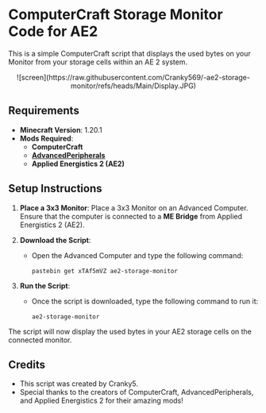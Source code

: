 # ComputerCraft Storage Monitor Code for AE2

This is a simple ComputerCraft script that displays the used bytes on your Monitor from your storage cells within an AE 2 system.

<p align="center">
![screen](https://raw.githubusercontent.com/Cranky569/-ae2-storage-monitor/refs/heads/Main/Display.JPG)
</p>

## Requirements
- **Minecraft Version**: 1.20.1
- **Mods Required**: 
  - **ComputerCraft**
  - **[AdvancedPeripherals](https://github.com/IntelligenceModding/AdvancedPeripherals)**
  - **Applied Energistics 2 (AE2)**

## Setup Instructions

1. **Place a 3x3 Monitor**: 
   Place a 3x3 Monitor on an Advanced Computer. Ensure that the computer is connected to a **ME Bridge** from Applied Energistics 2 (AE2).

2. **Download the Script**:
   - Open the Advanced Computer and type the following command:
     ```
     pastebin get xTAf5mVZ ae2-storage-monitor
     ```

3. **Run the Script**:
   - Once the script is downloaded, type the following command to run it:
     ```
     ae2-storage-monitor
     ```

The script will now display the used bytes in your AE2 storage cells on the connected monitor.

## Credits

- This script was created by Cranky5.
- Special thanks to the creators of ComputerCraft, AdvancedPeripherals, and Applied Energistics 2 for their amazing mods!
